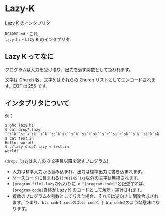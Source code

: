 # Lazy-K
[Lazy K](http://tromp.github.io/cl/lazy-k.html) のインタプリタ

`README.md` - これ  
`lazy.hs` - Lazy K のインタプリタ

## Lazy K ってなに
プログラムは入力を受け取り、出力を返す関数として扱われます。

文字は Church 数、文字列はそれらの Church リストとしてエンコードされます。EOF は 256 です。

## インタプリタについて
例：
```console
$ ghc lazy.hs
$ cat drop7.lazy
``s`k``si`k`sk``s`k``si`k`sk``s`k``si`k`sk``s`k``si`k`sk``s`k``si`k`sk``s`k``si`k`sk``si`k`sk
$ cat test.in
Hello, world!
$ ./lazy drop7.lazy < test.in
world!
```
(`drop7.lazy`は入力の 8 文字目以降を返すプログラム)
- 入力は標準入力から読み込まれ、出力は標準出力に書き込まれます。
- ソースコードに含まれる``()*01IKS`iks``以外の文字は無視されます。
- `[program-file].lazy`の代わりに`-e "[program-code]"`と記述すれば、`[program-code]`自体が Lazy K のコードとして解釈・実行されます。
- 複数のプログラムを引数として与えた場合、それらは逆向きに関数合成されます。つまり、`blc code1 code2`は`blc code1 | blc code2`のような意味になります。
